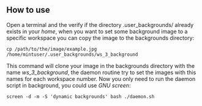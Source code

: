 ## How to use

Open a terminal and the verify if the directory .user_backgrounds/ already exists in your _home_, when you want to set some background image to a specific workspace you can copy the image to the backgrounds directory:

	cp /path/to/the/image/example.jpg /home/mintuser/.user_backgrounds/ws_3_background

This command will clone your image in the backgrounds directory with the name _ws\_3\_background_, the daemon routine try to set the images with this names for each workspace number. Now you only need to run the daemon script in background, you could use _GNU screen_:

	screen -d -m -S 'dynamic backgrounds' bash ./daemon.sh


